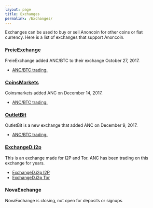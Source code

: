 ```yaml
---
layout: page
title: Exchanges
permalink: /Exchanges/
---
```


Exchanges can be used to buy or sell Anoncoin for other coins or fiat currency. Here is a list of exchanges that support Anoncoin.

### [FreieExchange](https://freiexchange.com)

FreieExchange added ANC/BTC to their exchange October 27, 2017.
- [ANC/BTC trading.](https://freiexchange.com/market/ANC/BTC)

### [CoinsMarkets](https://coinsmarkets.com)

Coinsmarkets added ANC on December 14, 2017.
- [ANC/BTC trading.](http://coinsmarkets.com/trade-BTC-ANC.htm)

### [OutletBit](https://www.outletbit.com)

OutletBit is a new exchange that added ANC on December 9, 2017.
- [ANC/BTC trading.](https://www.outletbit.com/market/61)

### [ExchangeD.i2p](http://exchanged.i2p/)

This is an exchange made for I2P and Tor. ANC has been trading on this exchange for years.

- [ExchangeD.i2p I2P](http://exchanged.i2p/en/home)
- [ExchangeD.i2p Tor](http://exchangem6mcinyo.onion/en/home)

### NovaExchange

NovaExchange is closing, not open for deposits or signups.